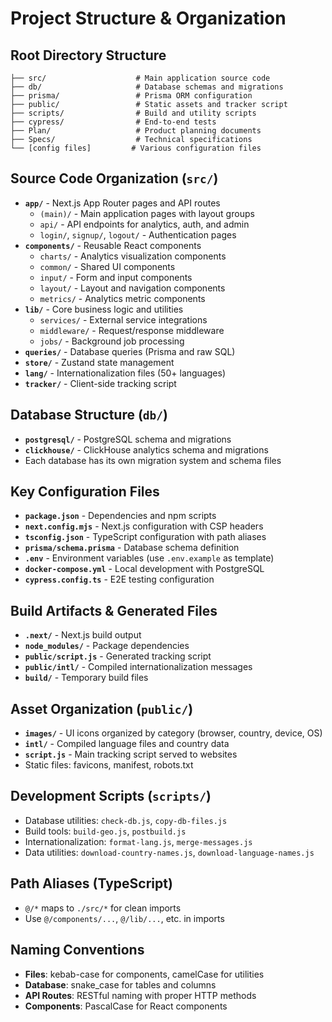 # Project Structure & Organization

## Root Directory Structure
```
├── src/                    # Main application source code
├── db/                     # Database schemas and migrations
├── prisma/                 # Prisma ORM configuration
├── public/                 # Static assets and tracker script
├── scripts/                # Build and utility scripts
├── cypress/                # End-to-end tests
├── Plan/                   # Product planning documents
├── Specs/                  # Technical specifications
└── [config files]         # Various configuration files
```

## Source Code Organization (`src/`)
- **`app/`** - Next.js App Router pages and API routes
  - `(main)/` - Main application pages with layout groups
  - `api/` - API endpoints for analytics, auth, and admin
  - `login/`, `signup/`, `logout/` - Authentication pages
- **`components/`** - Reusable React components
  - `charts/` - Analytics visualization components
  - `common/` - Shared UI components
  - `input/` - Form and input components
  - `layout/` - Layout and navigation components
  - `metrics/` - Analytics metric components
- **`lib/`** - Core business logic and utilities
  - `services/` - External service integrations
  - `middleware/` - Request/response middleware
  - `jobs/` - Background job processing
- **`queries/`** - Database queries (Prisma and raw SQL)
- **`store/`** - Zustand state management
- **`lang/`** - Internationalization files (50+ languages)
- **`tracker/`** - Client-side tracking script

## Database Structure (`db/`)
- **`postgresql/`** - PostgreSQL schema and migrations  
- **`clickhouse/`** - ClickHouse analytics schema and migrations
- Each database has its own migration system and schema files

## Key Configuration Files
- **`package.json`** - Dependencies and npm scripts
- **`next.config.mjs`** - Next.js configuration with CSP headers
- **`tsconfig.json`** - TypeScript configuration with path aliases
- **`prisma/schema.prisma`** - Database schema definition
- **`.env`** - Environment variables (use `.env.example` as template)
- **`docker-compose.yml`** - Local development with PostgreSQL
- **`cypress.config.ts`** - E2E testing configuration

## Build Artifacts & Generated Files
- **`.next/`** - Next.js build output
- **`node_modules/`** - Package dependencies
- **`public/script.js`** - Generated tracking script
- **`public/intl/`** - Compiled internationalization messages
- **`build/`** - Temporary build files

## Asset Organization (`public/`)
- **`images/`** - UI icons organized by category (browser, country, device, OS)
- **`intl/`** - Compiled language files and country data
- **`script.js`** - Main tracking script served to websites
- Static files: favicons, manifest, robots.txt

## Development Scripts (`scripts/`)
- Database utilities: `check-db.js`, `copy-db-files.js`
- Build tools: `build-geo.js`, `postbuild.js`
- Internationalization: `format-lang.js`, `merge-messages.js`
- Data utilities: `download-country-names.js`, `download-language-names.js`

## Path Aliases (TypeScript)
- `@/*` maps to `./src/*` for clean imports
- Use `@/components/...`, `@/lib/...`, etc. in imports

## Naming Conventions
- **Files**: kebab-case for components, camelCase for utilities
- **Database**: snake_case for tables and columns
- **API Routes**: RESTful naming with proper HTTP methods
- **Components**: PascalCase for React components